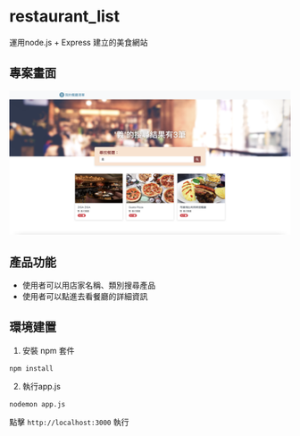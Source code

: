 # restaurant_list

運用node.js + Express 建立的美食網站

## 專案畫面

![restaurant_list](/public/image/001.png)

## 產品功能

- 使用者可以用店家名稱、類別搜尋產品
- 使用者可以點進去看餐廳的詳細資訊

## 環境建置

1. 安裝 npm 套件

```
npm install
```

2. 執行app.js
```
nodemon app.js
```

點擊 `http://localhost:3000` 執行